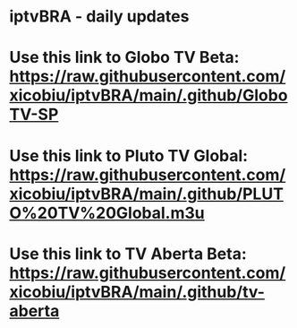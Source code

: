 # iptvBRA - daily updates

# Use this link to Globo TV Beta: https://raw.githubusercontent.com/xicobiu/iptvBRA/main/.github/GloboTV-SP

# Use this link to Pluto TV Global: https://raw.githubusercontent.com/xicobiu/iptvBRA/main/.github/PLUTO%20TV%20Global.m3u

# Use this link to TV Aberta Beta: https://raw.githubusercontent.com/xicobiu/iptvBRA/main/.github/tv-aberta
